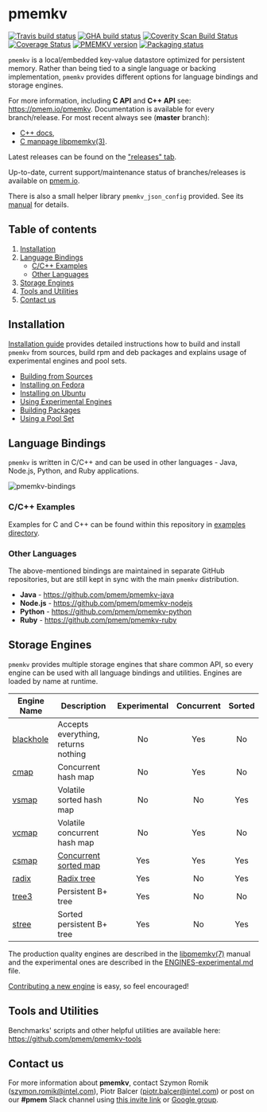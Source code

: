 # **pmemkv**

[![Travis build status](https://travis-ci.org/pmem/pmemkv.svg?branch=master)](https://travis-ci.org/pmem/pmemkv)
[![GHA build status](https://github.com/pmem/pmemkv/workflows/pmemkv/badge.svg?branch=master)](https://github.com/pmem/pmemkv/actions)
[![Coverity Scan Build Status](https://scan.coverity.com/projects/18408/badge.svg)](https://scan.coverity.com/projects/pmem-pmemkv)
[![Coverage Status](https://codecov.io/github/pmem/pmemkv/coverage.svg?branch=master)](https://codecov.io/gh/pmem/pmemkv/branch/master)
[![PMEMKV version](https://img.shields.io/github/tag/pmem/pmemkv.svg)](https://github.com/pmem/pmemkv/releases/latest)
[![Packaging status](https://repology.org/badge/tiny-repos/pmemkv.svg)](https://repology.org/project/pmemkv/versions)

`pmemkv` is a local/embedded key-value datastore optimized for persistent memory.
Rather than being tied to a single language or backing implementation, `pmemkv`
provides different options for language bindings and storage engines.

For more information, including **C API** and **C++ API** see: https://pmem.io/pmemkv.
Documentation is available for every branch/release. For most recent always see (**master** branch):
 * [C++ docs](https://pmem.io/pmemkv/master/doxygen/index.html),
 * [C manpage libpmemkv(3)](https://pmem.io/pmemkv/master/manpages/libpmemkv.3.html).

Latest releases can be found on the ["releases" tab](https://github.com/pmem/pmemkv/releases).

Up-to-date, current support/maintenance status of branches/releases is available on
[pmem.io](https://pmem.io/pmemkv/index.html#releases-support-status).

There is also a small helper library `pmemkv_json_config` provided.
See its [manual](doc/libpmemkv_json_config.3.md) for details.

## Table of contents
1. [Installation](#installation)
2. [Language Bindings](#language-bindings)
    - [C/C++ Examples](#cc-examples)
    - [Other Languages](#other-languages)
3. [Storage Engines](#storage-engines)
4. [Tools and Utilities](#tools-and-utilities)
5. [Contact us](#contact-us)

## Installation

[Installation guide](INSTALLING.md)
provides detailed instructions how to build and install `pmemkv` from sources,
build rpm and deb packages and explains usage of experimental engines and pool sets.

- [Building from Sources](INSTALLING.md#building-from-sources)
- [Installing on Fedora](INSTALLING.md#installing-on-fedora)
- [Installing on Ubuntu](INSTALLING.md#installing-on-ubuntu)
- [Using Experimental Engines](INSTALLING.md#using-experimental-engines)
- [Building Packages](INSTALLING.md#building-packages)
- [Using a Pool Set](INSTALLING.md#using-a-pool-set)

## Language Bindings

`pmemkv` is written in C/C++ and can be used in other languages - Java, Node.js,
Python, and Ruby applications.

![pmemkv-bindings](https://user-images.githubusercontent.com/12031346/65962933-ff6bfc00-e459-11e9-9552-d6326e9c0684.png)

### C/C++ Examples

Examples for C and C++ can be found within this repository in [examples directory](./examples/).

### Other Languages

The above-mentioned bindings are maintained in separate GitHub repositories, but are still kept in sync with the main `pmemkv` distribution.

* **Java** - https://github.com/pmem/pmemkv-java
* **Node.js** - https://github.com/pmem/pmemkv-nodejs
* **Python** - https://github.com/pmem/pmemkv-python
* **Ruby** - https://github.com/pmem/pmemkv-ruby

## Storage Engines

`pmemkv` provides multiple storage engines that share common API, so every engine can be used with
all language bindings and utilities. Engines are loaded by name at runtime.

| Engine Name  | Description | Experimental | Concurrent | Sorted |
| ------------ | ----------- | :-------------: | :-----------: | :-------: |
| [blackhole](doc/libpmemkv.7.md#blackhole) | Accepts everything, returns nothing | No | Yes | No |
| [cmap](doc/libpmemkv.7.md#cmap) | Concurrent hash map | No | Yes | No |
| [vsmap](doc/libpmemkv.7.md#vsmap) | Volatile sorted hash map | No | No | Yes |
| [vcmap](doc/libpmemkv.7.md#vcmap) | Volatile concurrent hash map | No | Yes | No |
| [csmap](doc/ENGINES-experimental.md#csmap) | [Concurrent sorted map](https://pmem.io/libpmemobj-cpp/master/doxygen/classpmem_1_1obj_1_1experimental_1_1concurrent__map.html) | Yes | Yes | Yes |
| [radix](doc/ENGINES-experimental.md#radix) | [Radix tree](https://pmem.io/libpmemobj-cpp/master/doxygen/classpmem_1_1obj_1_1experimental_1_1radix__tree.html) | Yes | No | Yes |
| [tree3](doc/ENGINES-experimental.md#tree3) | Persistent B+ tree | Yes | No | No |
| [stree](doc/ENGINES-experimental.md#stree) | Sorted persistent B+ tree | Yes | No | Yes |

The production quality engines are described in the [libpmemkv(7)](doc/libpmemkv.7.md#engines) manual
and the experimental ones are described in the [ENGINES-experimental.md](doc/ENGINES-experimental.md) file.

[Contributing a new engine](CONTRIBUTING.md#creating-new-engines) is easy, so feel encouraged!

## Tools and Utilities

Benchmarks' scripts and other helpful utilities are available here:
https://github.com/pmem/pmemkv-tools

## Contact us
For more information about **pmemkv**, contact Szymon Romik (szymon.romik@intel.com),
Piotr Balcer (piotr.balcer@intel.com) or post on our **#pmem** Slack channel using
[this invite link](https://join.slack.com/t/pmem-io/shared_invite/enQtNzU4MzQ2Mzk3MDQwLWQ1YThmODVmMGFkZWI0YTdhODg4ODVhODdhYjg3NmE4N2ViZGI5NTRmZTBiNDYyOGJjYTIyNmZjYzQxODcwNDg) or [Google group](https://groups.google.com/group/pmem).
